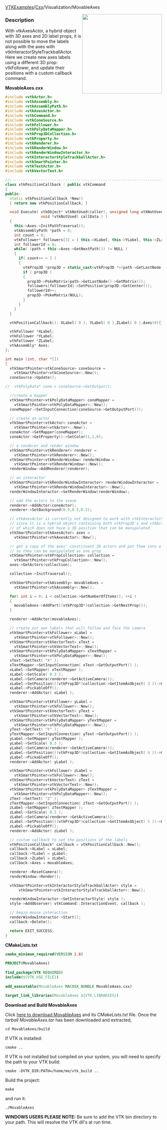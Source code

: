 [VTKExamples](/index/)/[Cxx](/Cxx)/Visualization/MovableAxes

<img align="right" src="https://github.com/lorensen/VTKExamples/blob/gh-pages/Testing/Baseline/Visualization/TestMovableAxes.png?raw=true" width="256" />

### Description
With vtkAxesActor, a hybrid object with 3D axes and 2D label props, it is not possible to move the labels along with the axes with vtkInteractorStyleTrackballActor. Here we create new axes labels using a different 3D prop: vtkFollower, and update their positions with a custom callback command. 

**MovableAxes.cxx**
```c++
#include <vtkActor.h>
#include <vtkAssembly.h>
#include <vtkAssemblyPath.h>
#include <vtkAxesActor.h>
#include <vtkCommand.h>
#include <vtkConeSource.h>
#include <vtkFollower.h>
#include <vtkPolyDataMapper.h>
#include <vtkProp3DCollection.h>
#include <vtkProperty.h>
#include <vtkRenderer.h>
#include <vtkRenderWindow.h>
#include <vtkRenderWindowInteractor.h>
#include <vtkInteractorStyleTrackballActor.h>
#include <vtkSmartPointer.h>
#include <vtkTextActor.h>
#include <vtkVectorText.h>

//----------------------------------------------------------------------------
class vtkPositionCallback : public vtkCommand
{
public:
  static vtkPositionCallback *New()
  { return new vtkPositionCallback; }

  void Execute( vtkObject* vtkNotUsed(caller), unsigned long vtkNotUsed(event),
                void *vtkNotUsed( callData ) )
  {
    this->Axes->InitPathTraversal();
    vtkAssemblyPath *path = 0;
    int count = 0;
    vtkFollower* followers[3] = { this->XLabel, this->YLabel, this->ZLabel };
    int followerId = 0;
    while( (path = this->Axes->GetNextPath()) != NULL )
    {
      if( count++ > 2 )
      {
        vtkProp3D *prop3D = static_cast<vtkProp3D *>(path->GetLastNode()->GetViewProp());
        if ( prop3D )
        {
          prop3D->PokeMatrix(path->GetLastNode()->GetMatrix());
          followers[followerId]->SetPosition(prop3D->GetCenter());
          followerId++;
          prop3D->PokeMatrix(NULL);
        }
      }
    }
  }

  vtkPositionCallback(): XLabel( 0 ), YLabel( 0 ),ZLabel( 0 ),Axes(0){}

  vtkFollower *XLabel;
  vtkFollower *YLabel;
  vtkFollower *ZLabel;
  vtkAssembly* Axes;
};

int main (int, char *[])
{
  vtkSmartPointer<vtkConeSource> coneSource =
    vtkSmartPointer<vtkConeSource>::New();
  coneSource->Update();

//  vtkPolyData* cone = coneSource->GetOutput();

  //create a mapper
  vtkSmartPointer<vtkPolyDataMapper> coneMapper =
    vtkSmartPointer<vtkPolyDataMapper>::New();
  coneMapper->SetInputConnection(coneSource->GetOutputPort());

  // create an actor
  vtkSmartPointer<vtkActor> coneActor =
    vtkSmartPointer<vtkActor>::New();
  coneActor->SetMapper(coneMapper);
  coneActor->GetProperty()->SetColor(1,1,0);

  // a renderer and render window
  vtkSmartPointer<vtkRenderer> renderer =
    vtkSmartPointer<vtkRenderer>::New();
  vtkSmartPointer<vtkRenderWindow> renderWindow =
    vtkSmartPointer<vtkRenderWindow>::New();
  renderWindow->AddRenderer(renderer);

  // an interactor
  vtkSmartPointer<vtkRenderWindowInteractor> renderWindowInteractor =
    vtkSmartPointer<vtkRenderWindowInteractor>::New();
  renderWindowInteractor->SetRenderWindow(renderWindow);

  // add the actors to the scene
  renderer->AddActor(coneActor);
  renderer->SetBackground(0.5,0.5,0.5);

  // vtkAxesActor is currently not designed to work with vtkInteractorStyleTrackballActor
  // since it is a hybrid object containing both vtkProp3D's and vtkActor2D's, the latter
  // of which does not have a 3D position that can be manipulated
  vtkSmartPointer<vtkAxesActor> axes =
    vtkSmartPointer<vtkAxesActor>::New();

  // get a copy of the axes' constituent 3D actors and put them into a vtkAssembly
  // so they can be manipulated as one prop
  vtkSmartPointer<vtkPropCollection> collection =
    vtkSmartPointer<vtkPropCollection>::New();
  axes->GetActors(collection);

  collection->InitTraversal();

  vtkSmartPointer<vtkAssembly> movableAxes =
    vtkSmartPointer<vtkAssembly>::New();

  for( int i = 0; i < collection->GetNumberOfItems(); ++i )
  {
    movableAxes->AddPart((vtkProp3D*)collection->GetNextProp());
  }

  renderer->AddActor(movableAxes);

  // create our own labels that will follow and face the camera
  vtkSmartPointer<vtkFollower> xLabel =
    vtkSmartPointer<vtkFollower>::New();
  vtkSmartPointer<vtkVectorText> xText =
    vtkSmartPointer<vtkVectorText>::New();
  vtkSmartPointer<vtkPolyDataMapper> xTextMapper =
    vtkSmartPointer<vtkPolyDataMapper>::New();
  xText->SetText( "X" );
  xTextMapper->SetInputConnection( xText->GetOutputPort() );
  xLabel->SetMapper( xTextMapper );
  xLabel->SetScale( 0.3 );
  xLabel->SetCamera(renderer->GetActiveCamera());
  xLabel->SetPosition(((vtkProp3D*)collection->GetItemAsObject( 3 ))->GetCenter()); // XAxisTip
  xLabel->PickableOff();
  renderer->AddActor( xLabel );

  vtkSmartPointer<vtkFollower> yLabel =
    vtkSmartPointer<vtkFollower>::New();
  vtkSmartPointer<vtkVectorText> yText =
    vtkSmartPointer<vtkVectorText>::New();
  vtkSmartPointer<vtkPolyDataMapper> yTextMapper =
    vtkSmartPointer<vtkPolyDataMapper>::New();
  yText->SetText( "Y" );
  yTextMapper->SetInputConnection( yText->GetOutputPort() );
  yLabel->SetMapper( yTextMapper );
  yLabel->SetScale( 0.3 );
  yLabel->SetCamera(renderer->GetActiveCamera());
  yLabel->SetPosition(((vtkProp3D*)collection->GetItemAsObject( 4 ))->GetCenter()); // YAxisTip
  yLabel->PickableOff();
  renderer->AddActor( yLabel );

  vtkSmartPointer<vtkFollower> zLabel =
    vtkSmartPointer<vtkFollower>::New();
  vtkSmartPointer<vtkVectorText> zText =
    vtkSmartPointer<vtkVectorText>::New();
  vtkSmartPointer<vtkPolyDataMapper> zTextMapper =
    vtkSmartPointer<vtkPolyDataMapper>::New();
  zText->SetText( "Z" );
  zTextMapper->SetInputConnection( zText->GetOutputPort() );
  zLabel->SetMapper( zTextMapper );
  zLabel->SetScale( 0.3 );
  zLabel->SetCamera(renderer->GetActiveCamera());
  zLabel->SetPosition(((vtkProp3D*)collection->GetItemAsObject( 5 ))->GetCenter()); // ZAxisTip
  zLabel->PickableOff();
  renderer->AddActor( zLabel );

  // custom callback to set the positions of the labels
  vtkPositionCallback* callback = vtkPositionCallback::New();
  callback->XLabel = xLabel;
  callback->YLabel = yLabel;
  callback->ZLabel = zLabel;
  callback->Axes = movableAxes;

  renderer->ResetCamera();
  renderWindow->Render();

  vtkSmartPointer<vtkInteractorStyleTrackballActor> style =
      vtkSmartPointer<vtkInteractorStyleTrackballActor>::New();

  renderWindowInteractor->SetInteractorStyle( style );
  style->AddObserver( vtkCommand::InteractionEvent, callback );

  // begin mouse interaction
  renderWindowInteractor->Start();
  callback->Delete();

  return EXIT_SUCCESS;
}
```
**CMakeLists.txt**
```cmake
cmake_minimum_required(VERSION 2.8)
 
PROJECT(MovableAxes)
 
find_package(VTK REQUIRED)
include(${VTK_USE_FILE})
 
add_executable(MovableAxes MACOSX_BUNDLE MovableAxes.cxx)
 
target_link_libraries(MovableAxes ${VTK_LIBRARIES})
```

**Download and Build MovableAxes**

Click [here to download MovableAxes](https://github.com/lorensen/VTKWikiExamplesTarballs/raw/master/MovableAxes.tar) and its *CMakeLists.txt* file.
Once the *tarball MovableAxes.tar* has been downloaded and extracted,
```
cd MovableAxes/build 
```
If VTK is installed:
```
cmake ..
```
If VTK is not installed but compiled on your system, you will need to specify the path to your VTK build:
```
cmake -DVTK_DIR:PATH=/home/me/vtk_build ..
```
Build the project:
```
make
```
and run it:
```
./MovableAxes
```
**WINDOWS USERS PLEASE NOTE:** Be sure to add the VTK bin directory to your path. This will resolve the VTK dll's at run time.


